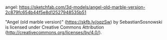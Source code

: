 angel: https://sketchfab.com/3d-models/angel-old-marble-version-2c879fc654b44f5e8d12527948535b51

"Angel (old marble version)" (https://skfb.ly/oqzSw) by SebastianSosnowski is licensed under Creative Commons Attribution (http://creativecommons.org/licenses/by/4.0/).